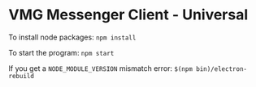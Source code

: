 # VMG Messenger Client - Universal

To install node packages: `npm install`

To start the program: `npm start`

If you get a `NODE_MODULE_VERSION` mismatch error: `$(npm bin)/electron-rebuild`
